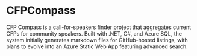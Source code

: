 # CFPCompass
CFP Compass is a call-for-speakers finder project that aggregates current CFPs for community speakers. Built with .NET, C#, and Azure SQL, the system initially generates markdown files for GitHub-hosted listings, with plans to evolve into an Azure Static Web App featuring advanced search.
